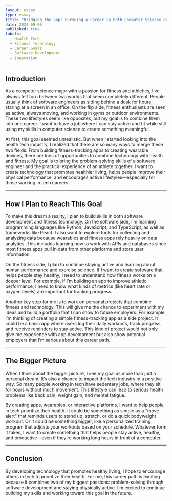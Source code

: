 ```yaml
---
layout: essay
type: essay
title: "Bridging the Gap: Pursuing a Career in Both Computer Science and Fitness"
date: 2024-09-06
published: true
labels:
  - Health Tech
  - Fitness Technology
  - Career Goals
  - Software Development
  - Innovation
---
```


## Introduction  

As a computer science major with a passion for fitness and athletics, I’ve always felt torn between two worlds that seem completely different. People usually think of software engineers as sitting behind a desk for hours, staring at a screen in an office. On the flip side, fitness enthusiasts are seen as active, always moving, and working in gyms or outdoor environments. These two lifestyles seem like opposites, but my goal is to combine them into one career. I want to have a job where I can stay active and fit while still using my skills in computer science to create something meaningful.  

At first, this goal seemed unrealistic. But when I started looking into the health tech industry, I realized that there are so many ways to merge these two fields. From building fitness-tracking apps to creating wearable devices, there are tons of opportunities to combine technology with health and fitness. My goal is to bring the problem-solving skills of a software engineer and the practical experience of an athlete together. I want to create technology that promotes healthier living, helps people improve their physical performance, and encourages active lifestyles—especially for those working in tech careers.  

---

## How I Plan to Reach This Goal  

To make this dream a reality, I plan to build skills in both software development and fitness technology. On the software side, I’m learning programming languages like Python, JavaScript, and TypeScript, as well as frameworks like React. I also want to explore tools for collecting and analyzing data because wearables and fitness apps rely heavily on data analytics. This includes learning how to work with APIs and databases since most fitness apps pull in data from other platforms and store user information.  

On the fitness side, I plan to continue staying active and learning about human performance and exercise science. If I want to create software that helps people stay healthy, I need to understand how fitness works on a deeper level. For example, if I’m building an app to improve athletic performance, I need to know what kinds of metrics (like heart rate or oxygen levels) are important for tracking progress.  

Another key step for me is to work on personal projects that combine fitness and technology. This will give me the chance to experiment with my ideas and build a portfolio that I can show to future employers. For example, I’m thinking of creating a simple fitness-tracking app as a side project. It could be a basic app where users log their daily workouts, track progress, and receive reminders to stay active. This kind of project would not only give me experience with app development but also show potential employers that I’m serious about this career path.  

---

## The Bigger Picture  

When I think about the bigger picture, I see my goal as more than just a personal dream. It’s also a chance to impact the tech industry in a positive way. So many people working in tech have sedentary jobs, where they sit for hours without much movement. This lifestyle can lead to serious health problems like back pain, weight gain, and mental fatigue. 

By creating apps, wearables, or interactive platforms, I want to help people in tech prioritize their health. It could be something as simple as a "move alert" that reminds users to stand up, stretch, or do a quick bodyweight workout. Or it could be something bigger, like a personalized training program that adjusts your workouts based on your schedule. Whatever form it takes, I want to create something that helps people stay active, healthy, and productive—even if they’re working long hours in front of a computer.  

---

## Conclusion  

By developing technology that promotes healthy living, I hope to encourage others in tech to prioritize their health. For me, this career path is exciting because it combines two of my biggest passions: problem-solving through software development and staying physically active. I’m excited to continue building my skills and working toward this goal in the future.  
